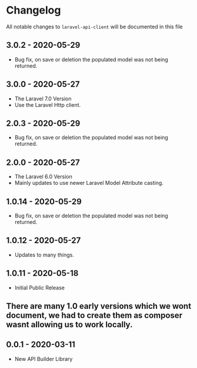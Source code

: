 # Changelog

All notable changes to `laravel-api-client` will be documented in this file

## 3.0.2 - 2020-05-29

- Bug fix, on save or deletion the populated model was not being returned.

## 3.0.0 - 2020-05-27

- The Laravel 7.0 Version
- Use the Laravel Http client.

## 2.0.3 - 2020-05-29

- Bug fix, on save or deletion the populated model was not being returned.

## 2.0.0 - 2020-05-27

- The Laravel 6.0 Version
- Mainly updates to use newer Laravel Model Attribute casting.

## 1.0.14 - 2020-05-29

- Bug fix, on save or deletion the populated model was not being returned.

## 1.0.12 - 2020-05-27

- Updates to many things.

## 1.0.11 - 2020-05-18

- Initial Public Release

## There are many 1.0 early versions which we wont document, we had to create them as composer wasnt allowing us to work locally.

## 0.0.1 - 2020-03-11

- New API Builder Library
